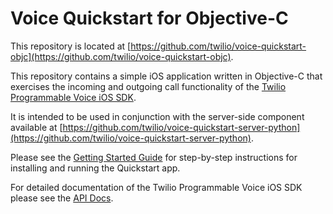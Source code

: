 Voice Quickstart for Objective-C
===

This repository is located at [https://github.com/twilio/voice-quickstart-objc](https://github.com/twilio/voice-quickstart-objc).

This repository contains a simple iOS application written in Objective-C that exercises the incoming and outgoing call functionality of the [Twilio Programmable Voice iOS SDK](https://www.twilio.com/docs/api/voice-sdk).

It is intended to be used in conjunction with the server-side component available at [https://github.com/twilio/voice-quickstart-server-python](https://github.com/twilio/voice-quickstart-server-python).

Please see the [Getting Started Guide](https://www.twilio.com/docs/api/voice-sdk/ios/getting-started) for step-by-step instructions for installing and running the Quickstart app.

For detailed documentation of the Twilio Programmable Voice iOS SDK please see the [API Docs](https://media.twiliocdn.com/sdk/ios/voice/latest/docs).
